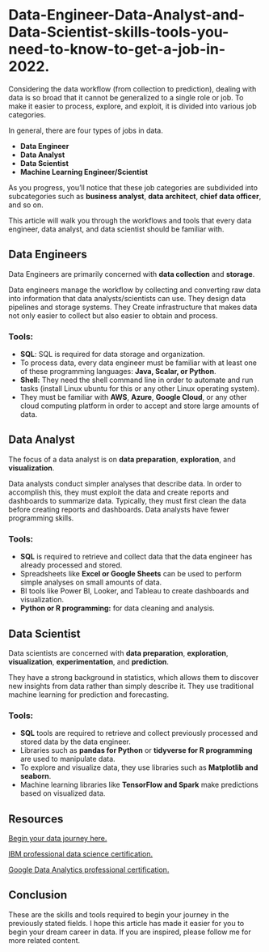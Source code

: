 # Data-Engineer-Data-Analyst-and-Data-Scientist-skills-tools-you-need-to-know-to-get-a-job-in-2022.

Considering the data workflow (from collection to prediction), dealing with data is so broad that it cannot be generalized to a single role or job. To make it easier to process, explore, and exploit, it is divided into various job categories.

In general, there are four types of jobs in data.
* **Data Engineer** 
* **Data Analyst**
* **Data Scientist**
* **Machine Learning Engineer/Scientist**

As you progress, you’ll notice that these job categories are subdivided into subcategories such as **business analyst**, **data architect**, **chief data officer**, and so on.

This article will walk you through the workflows and tools that every data engineer, data analyst, and data scientist should be familiar with.

## Data Engineers

Data Engineers are primarily concerned with **data collection** and **storage**.

Data engineers manage the workflow by collecting and converting raw data into information that data analysts/scientists can use. They design data pipelines and storage systems.
They Create infrastructure that makes data not only easier to collect but also easier to obtain and process.

### Tools:

* **SQL**: SQL is required for data storage and organization.
* To process data, every data engineer must be familiar with at least one of these programming languages: **Java, Scalar, or Python**.
* **Shell:** They need the shell command line in order to automate and run tasks (install Linux ubuntu for this or any other Linux operating system).
* They must be familiar with **AWS**, **Azure**, **Google Cloud**, or any other cloud computing platform in order to accept and store large amounts of data.

## Data Analyst

The focus of a data analyst is on **data preparation**, **exploration**, and **visualization**.

Data analysts conduct simpler analyses that describe data. In order to accomplish this, they must exploit the data and create reports and dashboards to summarize data.
Typically, they must first clean the data before creating reports and dashboards. Data analysts have fewer programming skills.

### Tools:

* **SQL** is required to retrieve and collect data that the data engineer has already processed and stored.
* Spreadsheets like **Excel or Google Sheets** can be used to perform simple analyses on small amounts of data.
* BI tools like Power BI, Looker, and Tableau to create dashboards and visualization.
* **Python or R programming:** for data cleaning and analysis.

## Data Scientist

Data scientists are concerned with **data preparation**, **exploration**, **visualization**, **experimentation**, and **prediction**.

They have a strong background in statistics, which allows them to discover new insights from data rather than simply describe it.
They use traditional machine learning for prediction and forecasting.

### Tools:

* **SQL** tools are required to retrieve and collect previously processed and stored data by the data engineer.
* Libraries such as **pandas for Python** or **tidyverse for R programming** are used to manipulate data.
* To explore and visualize data, they use libraries such as **Matplotlib and seaborn**.
* Machine learning libraries like **TensorFlow and Spark** make predictions based on visualized data.

## Resources

[Begin your data journey here.](https://www.datakwery.com/?gclid=CjwKCAjwyaWZBhBGEiwACslQo8SVuNXRkCm2P0GV435S_xMRsJNbrOdHgnknMd9cJIrQ9HmfKiE30RoCtpIQAvD_BwE)

[IBM professional data science certification.](https://www.coursera.org/professional-certificates/ibm-data-science?action=enroll)

[Google Data Analytics professional certification.](https://www.coursera.org/professional-certificates/google-data-analytics)

## Conclusion

These are the skills and tools required to begin your journey in the previously stated fields.
I hope this article has made it easier for you to begin your dream career in data. If you are inspired, please follow me for more related content.





